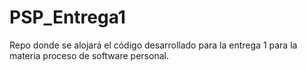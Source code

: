 # PSP_Entrega1
Repo donde se alojará el código desarrollado para la entrega 1 para la materia proceso de software personal.

